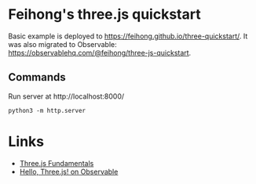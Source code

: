 # Feihong's three.js quickstart

Basic example is deployed to https://feihong.github.io/three-quickstart/. It was also migrated to Observable: https://observablehq.com/@feihong/three-js-quickstart.

## Commands

Run server at http://localhost:8000/

```
python3 -m http.server
```

# Links

- [Three.js Fundamentals](https://threejsfundamentals.org/threejs/lessons/threejs-fundamentals.html)
- [Hello, Three.js! on Observable](https://observablehq.com/@mbostock/hello-three-js)
